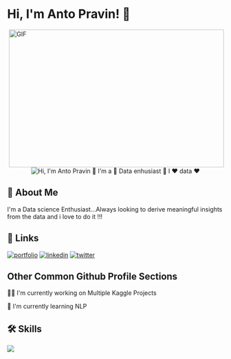 
# Hi, I'm Anto Pravin! 👋

  <img align="right" alt="GIF" src="https://github.com/abhisheknaiidu/abhisheknaiidu/blob/master/code.gif?raw=true" width="500" height="320" />
  
  <p align="center">
  <img src="https://github.com/matyo91/matyo91/raw/main/assets/github.gif" alt="Hi, I'm Anto Pravin 👋 I'm a 🚀 Data enhusiast 🚀 I ❤️ data ❤️">
</p>

## 🚀 About Me
I'm a Data science Enthusiast...Always looking to derive meaningful insights from the data and i love to do it !!!


## 🔗 Links
[![portfolio](https://img.shields.io/badge/my_portfolio-000?style=for-the-badge&logo=ko-fi&logoColor=white)](https://katherinempeterson.com/)
[![linkedin](https://img.shields.io/badge/linkedin-0A66C2?style=for-the-badge&logo=linkedin&logoColor=white)](https://www.linkedin.com/)
[![twitter](https://img.shields.io/badge/twitter-1DA1F2?style=for-the-badge&logo=twitter&logoColor=white)](https://twitter.com/)


## Other Common Github Profile Sections
👩‍💻 I'm currently working on Multiple Kaggle Projects

🧠 I'm currently learning NLP


## 🛠 Skills
![](https://img.shields.io/badge/Code-Python-informational?style=flat&logo=Python&color=2bbc8a)
